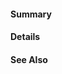 <!--
This repository is for VIC Engine. Please use it to report issues related to Virtual Container Hosts, Container VMs, and their lifecycles.

To help use keep things organized, please file issues in the most appropriate repository:
 * vSphere Client Plugins: https://github.com/vmware/vic-ui/issues
 * VIC Appliance (OVA) and User Documentation: https://github.com/vmware/vic-product/issues
 * Container Management Portal (Admiral): https://github.com/vmware/admiral/issues
 * Container Registry (Harbor): https://github.com/goharbor/harbor/issues
-->

#### Summary
<!-- Explain the issue briefly. -->


#### Details
<!-- Provide additional details. -->


#### See Also
<!-- Provide references to relevant resources, such as documentation or related issues. -->
